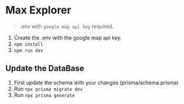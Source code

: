 # Max Explorer

> .env with `google map api key` required.
1. Create the .env with the google map api key.
2. `npm install`
3. `npm run dev`

## Update the DataBase
1. First update the schema with your changes (prisma/schema.prisma)
2. Run `npx prisma migrate dev`
3. Run `npx prisma generate`  